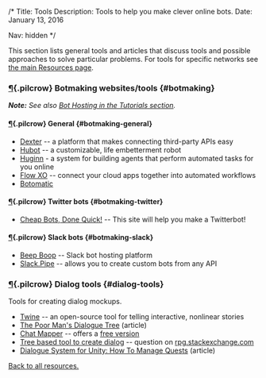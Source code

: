 /*
Title: Tools
Description: Tools to help you make clever online bots.
Date: January 13, 2016

Nav: hidden
*/

This section lists general tools and articles that discuss tools and possible approaches to solve particular problems. For tools for specific networks see [the main Resources page](/resources/#specific-resources).

### [¶](#botmaking){.pilcrow} Botmaking websites/tools {#botmaking}

***Note:** See also [Bot Hosting in the Tutorials section](/tutorials/#bot-hosting).*

#### [¶](#botmaking-general){.pilcrow} General {#botmaking-general}

- [Dexter](https://rundexter.com/) -- a platform that makes connecting third-party APIs easy
- [Hubot](https://hubot.github.com/) -- a customizable, life embetterment robot
- [Huginn](https://github.com/cantino/huginn) - a system for building agents that perform automated tasks for you online
- [Flow XO](https://flowxo.com/) -- connect your cloud apps together into automated workflows
- [Botomatic](http://www.botomatic.co/)

#### [¶](#botmaking-twitter){.pilcrow} Twitter bots {#botmaking-twitter}

- [Cheap Bots, Done Quick!](http://cheapbotsdonequick.com/) -- This site will help you make a Twitterbot!

#### [¶](#botmaking-slack){.pilcrow} Slack bots {#botmaking-slack}

- [Beep Boop](https://beepboophq.com) -- Slack bot hosting platform
- [Slack.Pipe](http://slack.datastack.co/) -- allows you to create custom bots from any API

### [¶](#dialog-tools){.pilcrow} Dialog tools {#dialog-tools}

Tools for creating dialog mockups.

- [Twine](http://twinery.org/) -- an open-source tool for telling interactive, nonlinear stories
- [The Poor Man's Dialogue Tree](http://etodd.io/2014/05/16/the-poor-mans-dialogue-tree/) (article)
- [Chat Mapper](http://www.chatmapper.com/features/) -- offers a [free version](http://www.chatmapper.com/pricing/)
- [Tree based tool to create dialog](http://rpg.stackexchange.com/questions/34816/tree-based-tool-to-create-dialog) -- question on [rpg.stackexchange.com](http://rpg.stackexchange.com/)
- [Dialogue System for Unity: How To Manage Quests](http://www.pixelcrushers.com/dialogue_system/manual/html/how_to_manage_quests.html#questCaseStudy) (article)

[Back to all resources.](/resources)
